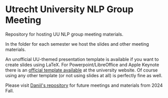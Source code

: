 # Utrecht University NLP Group Meeting

Repository for hosting UU NLP group meeting materials. 

In the folder for each semester we host the slides and other meeting materials. 

An unofficial UU-themed presentation template is available if you want to create slides using LaTeX. For Powerpoint/LibreOffice and Apple Keynote there is an [official template available](https://www.uu.nl/en/organisation/corporate-identity/downloads/powerpoint-keynote) at the university website. Of course using any other template (or not using slides at all) is perfectly fine as well.


Please visit [Daniil's repository](https://github.com/ruthenian8/uunlp-group-meeting)
for future meetings and materials from 2024 Fall. 